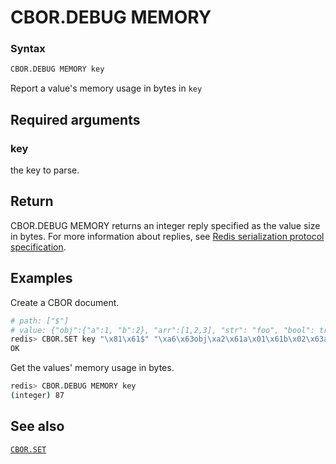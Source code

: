 # CBOR.DEBUG MEMORY

### Syntax
```bash
CBOR.DEBUG MEMORY key
```

Report a value's memory usage in bytes in `key`

## Required arguments

### key
the key to parse.

## Return

CBOR.DEBUG MEMORY returns an integer reply specified as the value size in bytes.
For more information about replies, see [Redis serialization protocol specification](/docs/reference/protocol-spec).

## Examples

Create a CBOR document.
```bash
# path: ["$"]
# value: {"obj":{"a":1, "b":2}, "arr":[1,2,3], "str": "foo", "bool": true, "int": 42, "float": 3.14}
redis> CBOR.SET key "\x81\x61$" "\xa6\x63obj\xa2\x61a\x01\x61b\x02\x63arr\x83\x01\x02\x03\x63str\x63foo\x64bool\xf5\x63int\x18\x2a\x65float\xfb\x40\x09\x1e\xb8\x51\xeb\x85\x1f"
OK
```

Get the values' memory usage in bytes.
```bash
redis> CBOR.DEBUG MEMORY key
(integer) 87
```

## See also

[`CBOR.SET`](cbor.set.md)

